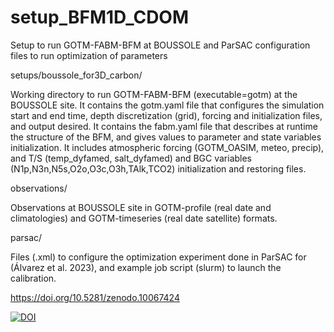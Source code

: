 # setup_BFM1D_CDOM
Setup to run GOTM-FABM-BFM at BOUSSOLE and ParSAC configuration files to run optimization of parameters

setups/boussole_for3D_carbon/

Working directory to run GOTM-FABM-BFM (executable=gotm) at the BOUSSOLE site.
It contains the gotm.yaml file that configures the simulation start and end time, depth discretization (grid), forcing and initialization files, and output desired.
It contains the fabm.yaml file that describes at runtime the structure of the BFM, and gives values to parameter and state variables initialization.
It includes atmospheric forcing (GOTM_OASIM, meteo, precip), and T/S (temp_dyfamed, salt_dyfamed) and BGC variables (N1p,N3n,N5s,O2o,O3c,O3h,TAlk,TCO2) initialization and restoring files. 


observations/

Observations at BOUSSOLE site in GOTM-profile (real date and climatologies) and GOTM-timeseries (real date satellite) formats.


parsac/

Files (.xml) to configure the optimization experiment done in ParSAC for (Álvarez et al. 2023), and example job script (slurm) to launch the calibration.

https://doi.org/10.5281/zenodo.10067424

<a href="https://zenodo.org/doi/10.5281/zenodo.10067423"><img src="https://zenodo.org/badge/591345659.svg" alt="DOI"></a>
